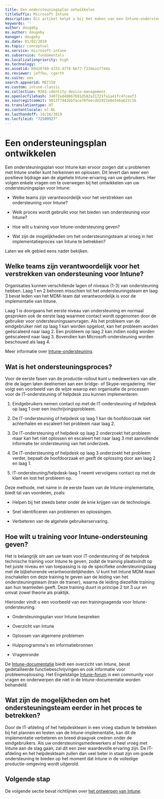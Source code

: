 ```yaml
---
title: Een ondersteuningsplan ontwikkelen
titleSuffix: Microsoft Intune
description: Dit artikel helpt u bij het maken van een Intune-ondersteuningsplan voor een implementatie van Microsoft Intune.
keywords: ''
author: dougeby
ms.author: dougeby
manager: dougeby
ms.date: 01/02/2018
ms.topic: conceptual
ms.service: microsoft-intune
ms.subservice: fundamentals
ms.localizationpriority: high
ms.technology: ''
ms.assetid: b9428769-4333-4778-b677-f23dea1f74da
ms.reviewer: jeffbu, cgerth
ms.suite: ems
search.appverid: MET150
ms.custom: intune-classic
ms.collection: M365-identity-device-management
ms.openlocfilehash: 34072ed40867691d582a31721fa1a41fc47ceef3
ms.sourcegitcommit: 9013f7442bbface78feecde2922e8e546a622c16
ms.translationtype: HT
ms.contentlocale: nl-NL
ms.lasthandoff: 10/16/2019
ms.locfileid: "72509927"
---
```

# <a name="develop-a-support-plan"></a>Een ondersteuningsplan ontwikkelen

Een ondersteuningsplan voor Intune kan ervoor zorgen dat u problemen met Intune sneller kunt herkennen en oplossen. Dit levert dan weer een positieve bijdrage aan de algehele Intune-ervaring van uw gebruikers. Hier volgen enkele vragen om te overwegen bij het ontwikkelen van uw ondersteuningsplan voor Intune:

- Welke teams zijn verantwoordelijk voor het verstrekken van ondersteuning voor Intune?

- Welk proces wordt gebruikt voor het bieden van ondersteuning voor Intune?

- Hoe wilt u training voor Intune-ondersteuning geven?

- Wat zijn de mogelijkheden om het ondersteuningsteam al vroeg in het implementatieproces van Intune te betrekken?

Laten we elk gebied eens nader bekijken.

## <a name="which-teams-are-responsible-for-providing-support"></a>Welke teams zijn verantwoordelijk voor het verstrekken van ondersteuning voor Intune?

Organisaties kunnen verschillende lagen of niveaus (1-3) van ondersteuning hebben. Laag 1 en 2 behoren misschien tot het ondersteuningsteam en laag 3 bevat leden van het MDM-team dat verantwoordelijk is voor de implementatie van Intune.

Laag 1 is doorgaans het eerste niveau van ondersteuning en normaal gesproken ook de eerste laag waarmee contact wordt opgenomen door de gebruiker voor ondersteuningsaanvragen. Als het probleem van de eindgebruiker niet op laag 1 kan worden opgelost, kan het probleem worden geëscaleerd naar laag 2. Een probleem op laag 2 kan indien nodig worden geëscaleerd naar laag 3. Bovendien kan Microsoft-ondersteuning worden beschouwd als laag 4.

Meer informatie over [Intune-ondersteuning](get-support.md).

## <a name="what-is-the-support-process"></a>Wat is het ondersteuningsproces?

Voor de eerste fasen van de productie-rollout kunt u medewerkers van alle drie de lagen laten deelnemen aan een bridge- of Skype-vergadering. Hier volgt een voorbeeld van de wijze waarop een organisatie de processen voor de IT-ondersteuning of helpdesk zou kunnen implementeren:

1. Eindgebruikers nemen contact op met de IT-ondersteuning of helpdesk op laag 1 over een inschrijvingsprobleem.

2. De IT-ondersteuning of helpdesk op laag 1 kan de hoofdoorzaak niet achterhalen en escaleert het probleem naar laag 2.

3. De IT-ondersteuning of helpdesk op laag 2 onderzoekt het probleem maar kan het niet oplossen en escaleert het naar laag 3 met aanvullende informatie ter ondersteuning van het onderzoek.

4. De IT-ondersteuning of helpdesk op laag 3 onderzoekt het probleem verder, bepaalt de hoofdoorzaak en geeft de oplossing door aan laag 2 en laag 1.

5. IT-ondersteuning/helpdesk-laag 1 neemt vervolgens contact op met de klant en lost het probleem op.

Deze methode, met name in de eerste fasen van de Intune-implementatie, biedt tal van voordelen, zoals:

- Helpen bij het steeds beter onder de knie krijgen van de technologie.

- Snel identificeren van problemen en oplossingen.

- Verbeteren van de algehele gebruikerservaring.

## <a name="how-you-plan-to-provide-intune-support-training"></a>Hoe wilt u training voor Intune-ondersteuning geven?

Het is belangrijk om aan uw team voor IT-ondersteuning of de helpdesk technische training voor Intune te geven, zodat de training plaatsvindt op het juiste niveau en van toepassing is op de specifieke ondersteuningslaag met de bijbehorende verantwoordelijkheden. U kunt het Intune MDM-team inschakelen om deze training te geven aan de leiding van het ondersteuningsteam (train de trainer), waarna de leiding diezelfde training aan hun teamleden geeft. Deze training duurt in principe 2 tot 3 uur en omvat zowel theorie als praktijk.

Hieronder vindt u een voorbeeld van een trainingsagenda voor Intune-ondersteuning.

- Ondersteuningsplan voor Intune bespreken

- Overzicht van Intune

- Oplossen van algemene problemen

- Hulpprogramma's en informatiebronnen

- Vragenronde

De [Intune-documentatie](../index.yml) biedt een overzicht van Intune, bevat gedetailleerde functiebeschrijvingen en ook informatie voor probleemoplossing. Het Engelstalige [Intune-forum](https://social.technet.microsoft.com/Forums/home) is een community voor vragen en onderwerpen die niet in de Intune-documentatie worden behandeld.

## <a name="what-opportunities-are-there-to-involve-the-support-team-earlier"></a>Wat zijn de mogelijkheden om het ondersteuningsteam eerder in het proces te betrekken?

Door de IT-afdeling of het helpdeskteam in een vroeg stadium te betrekken bij het plannen en testen van de Intune-implementatie, kan dit de implementatie verbeteren en breed draagvak creëren onder de eindgebruikers. Als uw ondersteuningsmedewerkers al heel vroeg met Intune aan de slag gaan, zal dit een zeer waardevolle ervaring zijn. De IT-afdeling en het helpdeskteam zullen dan veel beter in staat zijn om goede ondersteuning te bieden op het moment dat Intune in de volledige productie-omgeving wordt uitgerold.

## <a name="next-step"></a>Volgende stap

De volgende sectie bevat richtlijnen over [het ontwerpen van Intune](planning-guide-design.md).
